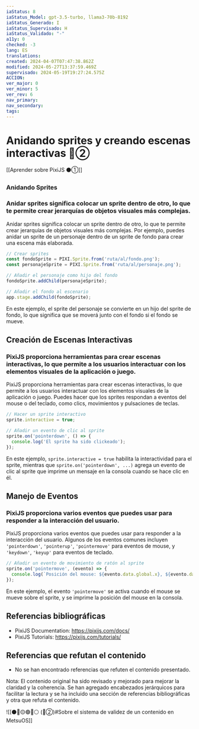 ```yaml
---
iaStatus: 8
iaStatus_Model: gpt-3.5-turbo, llama3-70b-8192
iaStatus_Generado: I
iaStatus_Supervisado: H
iaStatus_Validado: "-"
a11y: 0
checked: -3
lang: ES
translations: 
created: 2024-04-07T07:47:38.862Z
modified: 2024-05-27T13:37:59.469Z
supervisado: 2024-05-19T19:27:24.575Z
ACCION: 
ver_major: 0
ver_minor: 5
ver_rev: 6
nav_primary: 
nav_secondary: 
tags:
---
```

# Anidando sprites y creando escenas interactivas 🔴②

[[Aprender sobre PixiJS ⚫①]]

### Anidando Sprites
### Anidar sprites significa colocar un sprite dentro de otro, lo que te permite crear jerarquías de objetos visuales más complejas.

Anidar sprites significa colocar un sprite dentro de otro, lo que te permite crear jerarquías de objetos visuales más complejas. Por ejemplo, puedes anidar un sprite de un personaje dentro de un sprite de fondo para crear una escena más elaborada.

```javascript
// Crear sprites
const fondoSprite = PIXI.Sprite.from('ruta/al/fondo.png');
const personajeSprite = PIXI.Sprite.from('ruta/al/personaje.png');

// Añadir el personaje como hijo del fondo
fondoSprite.addChild(personajeSprite);

// Añadir el fondo al escenario
app.stage.addChild(fondoSprite);
```

En este ejemplo, el sprite del personaje se convierte en un hijo del sprite de fondo, lo que significa que se moverá junto con el fondo si el fondo se mueve.

## Creación de Escenas Interactivas
### PixiJS proporciona herramientas para crear escenas interactivas, lo que permite a los usuarios interactuar con los elementos visuales de la aplicación o juego.

PixiJS proporciona herramientas para crear escenas interactivas, lo que permite a los usuarios interactuar con los elementos visuales de la aplicación o juego. Puedes hacer que los sprites respondan a eventos del mouse o del teclado, como clics, movimientos y pulsaciones de teclas.

```javascript
// Hacer un sprite interactivo
sprite.interactive = true;

// Añadir un evento de clic al sprite
sprite.on('pointerdown', () => {
  console.log('El sprite ha sido clickeado');
});
```

En este ejemplo, `sprite.interactive = true` habilita la interactividad para el sprite, mientras que `sprite.on('pointerdown', ...)` agrega un evento de clic al sprite que imprime un mensaje en la consola cuando se hace clic en él.

## Manejo de Eventos
### PixiJS proporciona varios eventos que puedes usar para responder a la interacción del usuario.

PixiJS proporciona varios eventos que puedes usar para responder a la interacción del usuario. Algunos de los eventos comunes incluyen `'pointerdown'`, `'pointerup'`, `'pointermove'` para eventos de mouse, y `'keydown'`, `'keyup'` para eventos de teclado.

```javascript
// Añadir un evento de movimiento de ratón al sprite
sprite.on('pointermove', (evento) => {
  console.log(`Posición del mouse: ${evento.data.global.x}, ${evento.data.global.y}`);
});
```

En este ejemplo, el evento `'pointermove'` se activa cuando el mouse se mueve sobre el sprite, y se imprime la posición del mouse en la consola.

## Referencias bibliográficas

* PixiJS Documentation: <https://pixijs.com/docs/>
* PixiJS Tutorials: <https://pixijs.com/tutorials/>

## Referencias que refutan el contenido

* No se han encontrado referencias que refuten el contenido presentado.

Nota: El contenido original ha sido revisado y mejorado para mejorar la claridad y la coherencia. Se han agregado encabezados jerárquicos para facilitar la lectura y se ha incluido una sección de referencias bibliográficas y otra que refuta el contenido.

![[⚫🔴🟡🟢🔵⚪ (🔴②)#Sobre el sistema de validez de un contenido en MetsuOS]]